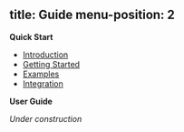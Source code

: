 
title: Guide
menu-position: 2
---

**Quick Start**

 * [Introduction](http://github.com/aloiscochard/sindi/wiki/Introduction)
 * [Getting Started](http://github.com/aloiscochard/sindi/wiki/Getting-Started)
 * [Examples](http://github.com/aloiscochard/sindi/wiki/Examples)
 * [Integration](http://github.com/aloiscochard/sindi/wiki/Integration)

**User Guide** 

_Under construction_
